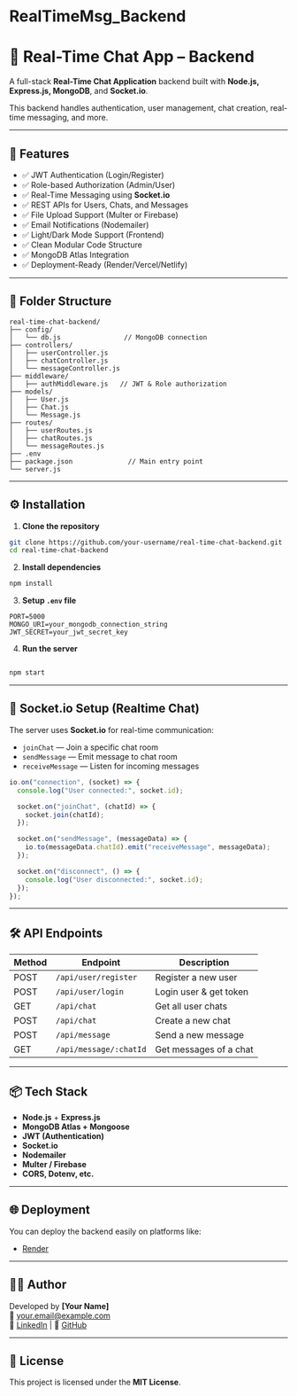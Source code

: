 # RealTimeMsg_Backend


# 💬 Real-Time Chat App – Backend

A full-stack **Real-Time Chat Application** backend built with **Node.js, Express.js, MongoDB**, and **Socket.io**.  

This backend handles authentication, user management, chat creation, real-time messaging, and more.

---

## 🚀 Features

- ✅ JWT Authentication (Login/Register)
- ✅ Role-based Authorization (Admin/User)
- ✅ Real-Time Messaging using **Socket.io**
- ✅ REST APIs for Users, Chats, and Messages
- ✅ File Upload Support (Multer or Firebase)
- ✅ Email Notifications (Nodemailer)
- ✅ Light/Dark Mode Support (Frontend)
- ✅ Clean Modular Code Structure
- ✅ MongoDB Atlas Integration
- ✅ Deployment-Ready (Render/Vercel/Netlify)

---

## 📁 Folder Structure

```
real-time-chat-backend/
├── config/
│   └── db.js                // MongoDB connection
├── controllers/
│   ├── userController.js
│   ├── chatController.js
│   └── messageController.js
├── middleware/
│   ├── authMiddleware.js   // JWT & Role authorization
├── models/
│   ├── User.js
│   ├── Chat.js
│   └── Message.js
├── routes/
│   ├── userRoutes.js
│   ├── chatRoutes.js
│   └── messageRoutes.js
├── .env
├── package.json              // Main entry point
└── server.js
```

---

## ⚙️ Installation

1. **Clone the repository**
```bash
git clone https://github.com/your-username/real-time-chat-backend.git
cd real-time-chat-backend
```

2. **Install dependencies**
```bash
npm install
```

3. **Setup `.env` file**
```env
PORT=5000
MONGO_URI=your_mongodb_connection_string
JWT_SECRET=your_jwt_secret_key
```

4. **Run the server**

```bash

npm start
```

---

## 📡 Socket.io Setup (Realtime Chat)

The server uses **Socket.io** for real-time communication:
- `joinChat` — Join a specific chat room
- `sendMessage` — Emit message to chat room
- `receiveMessage` — Listen for incoming messages

```js
io.on("connection", (socket) => {
  console.log("User connected:", socket.id);

  socket.on("joinChat", (chatId) => {
    socket.join(chatId);
  });

  socket.on("sendMessage", (messageData) => {
    io.to(messageData.chatId).emit("receiveMessage", messageData);
  });

  socket.on("disconnect", () => {
    console.log("User disconnected:", socket.id);
  });
});
```

---

## 🛠 API Endpoints

| Method | Endpoint               | Description              |
|--------|------------------------|--------------------------|
| POST   | `/api/user/register`   | Register a new user      |
| POST   | `/api/user/login`      | Login user & get token   |
| GET    | `/api/chat`            | Get all user chats       |
| POST   | `/api/chat`            | Create a new chat        |
| POST   | `/api/message`         | Send a new message       |
| GET    | `/api/message/:chatId` | Get messages of a chat   |

---

## 📦 Tech Stack

- **Node.js** + **Express.js**
- **MongoDB Atlas + Mongoose**
- **JWT (Authentication)**
- **Socket.io**
- **Nodemailer**
- **Multer / Firebase**
- **CORS, Dotenv, etc.**

---

## 🌐 Deployment

You can deploy the backend easily on platforms like:
- [Render](https://render.com)

---

## 👨‍💻 Author

Developed by **[Your Name]**  
📧 your.email@example.com  
💼 [LinkedIn](https://linkedin.com/in/yourprofile) | 🐙 [GitHub](https://github.com/your-username)

---

## 📜 License

This project is licensed under the **MIT License**.

